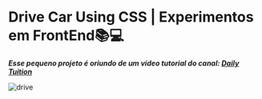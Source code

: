 # Drive Car Using CSS | Experimentos em FrontEnd📚💻

***Esse pequeno projeto é oriundo de um vídeo tutorial do canal: [Daily Tuition](https://www.youtube.com/channel/UCrG2Z0usOCCdUTAr4D1A8mw)***

![drive](assets/drive.gif)




